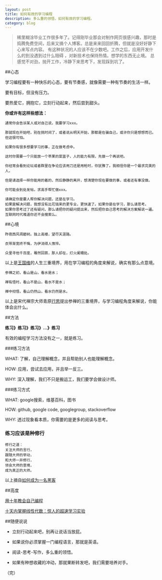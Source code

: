 ```yaml
---
layout: post
title: 如何有效的学习编程
description: 多么重的领悟，如何有效的学习编程。
category: blog
---
```

> 稀里糊涂毕业工作很多年了。记得刚毕业那会对制作网页很感兴趣，那时是捣腾免费空间，后来又搞个人博客。总是来来回回折腾，但就是没好好静下心来写点内容。
> 有这种状况的人应该不在少数吧。工作之后，应用开发什么的到没遇到过什么阻碍 ，对新技术也保持热情。想学的东西无止境。
> 总感觉不对劲，抛开工作，冷静下来思考下，发现踩到坑了。

##心态

学习编程要有一种快乐的心态，要有节奏感，就像需要一种有节奏的生活一样。

要有目标，但没有压力。

要热爱它，拥抱它，立刻行动起来，然后尝到甜头。

**你或许有这样些想法：**

    通常你会告诉某人或对自己说，我要学习xxx。

    那就现在开始吧，别在挑时间了，或者说从明天开始，那都是在骗自己，或许你只是想想而已。
    但这很可怕。

    如果你有很多想要学习的事，正在做考虑中。

    这时你需要一个只能放一个苹果的菜篮子，人的能力有限，先做一个再说吧。

    你经常会看到论坛或者群里在争论应该用刀还是用枪时，你犹豫了。我相信你是一个最求完美的人。

    但是请选择一样你能用的着的，然后静静的离开，想清楚你现在要做的事，或者还有事没做。

    你可能会到处发帖，求高手帮忙做xxx。

    请确定你是要人帮你解决问题，还是在学习。
    如果是解决问题，我想没有比花钱来的更专业，更快速了。如果你是在学习，那么请思考。
    如果你思考过了还有疑问，那么请把你的疑问提出来，然后把你自己思考的解决方案解说一遍。
    互联网时代难道你还不会搜索么。

##心境

    昨夜西风凋碧树。独上高楼，望尽天涯路。 

    衣带渐宽终不悔，为伊消得人憔悴。 

    众里寻他千百度，蓦然回首，那人却在，灯火阑珊处。 
    
以上是[王国维](http://baike.baidu.com/view/1997.htm)的人生三重境界，用在学习编程的角度来解说，确实有那么点意境。

    参禅之初，看山是山，看水是水；

    禅有悟时，看山不是山，看水不是水；

    禅中彻悟，看山仍然山，看水仍然是水。
    
以上是宋代禅宗大师青原[行思](http://baike.baidu.com/view/735826.htm)提出参禅的三重境界，与学习编程角度来解说，你能体会出什么。

##方法

**练习》练习》练习》...》练习**

有效的编程学习方法没有之一，就是练习。


###练习方法

WHAT: 了解，自己理解概念，并且帮助别人也能理解概念。

HOW: 应用，尝试去应用，并且举一反三。

WHY: 深入理解，我们不只是搬运工，我们要学会做设计师。


###练习方式

WHAT: google搜索，维基百科，图书

HOW: github, google code, googlegroup, stackoverflow

WHY: 透过现象看本质，你需要的是更多的阅读与思考。

### 练习应该是种修行

    修行之道：
    关注大师的言行，
    跟随大师的举动，
    和大师一并修行，
    领会大师的意境，
    成为真正的大师。
    
以上摘自[如何成为一名黑客](https://translations.readthedocs.org/en/latest/)

##高度

[用十年教会自己编程](http://blog.csdn.net/UndeadWraith/article/details/6140455)

[十天内掌握线性代数：惊人的超速学习实验](http://select.yeeyan.org/view/94114/329073)

##随便说说

* 立刻行动起来吧，别再让说话当放屁。

* 如果说你必须掌握一门编程语言，那就是英语。

* 阅读-思考-写作，多么重的领悟。

* 如果有种想收藏的冲动，那就果断转发吧，我们需要培养对手。

（完）
